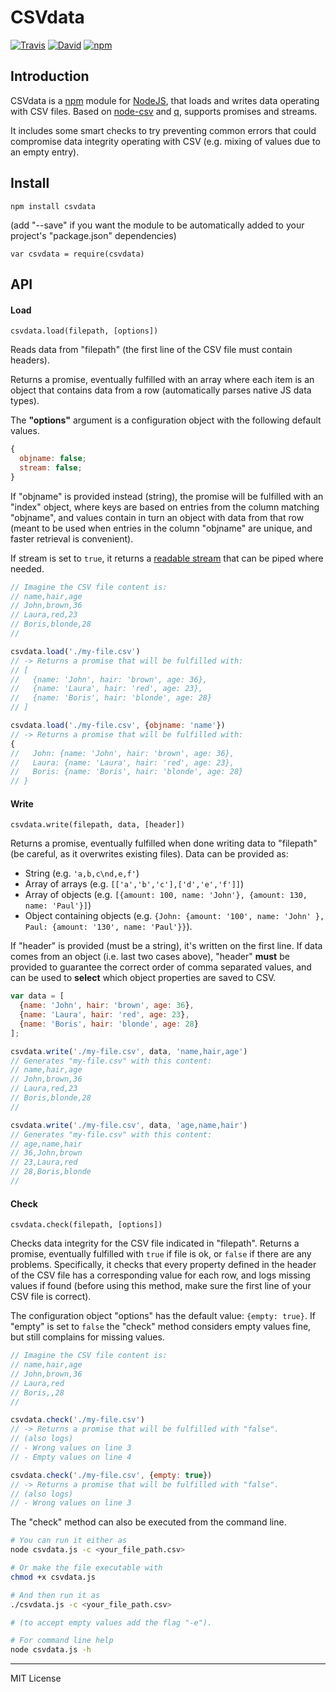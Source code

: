 # CSVdata

[![Travis](https://img.shields.io/travis/pensierinmusica/csvdata.svg)](https://travis-ci.org/pensierinmusica/csvdata)
[![David](https://img.shields.io/david/pensierinmusica/csvdata.svg)](https://www.npmjs.com/package/csvdata)
[![npm](https://img.shields.io/npm/v/csvdata.svg)](https://www.npmjs.com/package/csvdata)

## Introduction

CSVdata is a [npm](http://npmjs.org) module for [NodeJS](http://nodejs.org/), that loads and writes data operating with CSV files. Based on [node-csv](http://github.com/wdavidw/node-csv) and [q](http://github.com/kriskowal/q), supports promises and streams.

It includes some smart checks to try preventing common errors that could compromise data integrity operating with CSV (e.g. mixing of values due to an empty entry).

## Install

`npm install csvdata`

(add "--save" if you want the module to be automatically added to your project's "package.json" dependencies)

`var csvdata = require(csvdata)`

## API

#### Load
`csvdata.load(filepath, [options])`

Reads data from "filepath" (the first line of the CSV file must contain headers).

Returns a promise, eventually fulfilled with an array where each item is an object that contains data from a row (automatically parses native JS data types).

The **"options"** argument is a configuration object  with the following default values.

```javascript
{
  objname: false;
  stream: false;
}
```

If "objname" is provided instead (string), the promise will be fulfilled with an "index" object, where keys are based on entries from the column matching "objname", and values contain in turn an object with data from that row (meant to be used when entries in the column "objname" are unique, and faster retrieval is convenient).

If stream is set to `true`, it returns a [readable stream](http://nodejs.org/api/stream.html#stream_class_stream_readable) that can be piped where needed.

```javascript
// Imagine the CSV file content is:
// name,hair,age
// John,brown,36
// Laura,red,23
// Boris,blonde,28
//

csvdata.load('./my-file.csv')
// -> Returns a promise that will be fulfilled with:
// [
//   {name: 'John', hair: 'brown', age: 36},
//   {name: 'Laura', hair: 'red', age: 23},
//   {name: 'Boris', hair: 'blonde', age: 28}
// ]

csvdata.load('./my-file.csv', {objname: 'name'})
// -> Returns a promise that will be fulfilled with:
{
//   John: {name: 'John', hair: 'brown', age: 36},
//   Laura: {name: 'Laura', hair: 'red', age: 23},
//   Boris: {name: 'Boris', hair: 'blonde', age: 28}
// }

```

#### Write
`csvdata.write(filepath, data, [header])`

Returns a promise, eventually fulfilled when done writing data to "filepath" (be careful, as it overwrites existing files). Data can be provided as:

 - String (e.g. `'a,b,c\nd,e,f'`)
 - Array of arrays (e.g. `[['a','b','c'],['d','e','f']]`)
 - Array of objects (e.g. `[{amount: 100, name: 'John'}, {amount: 130, name: 'Paul'}]`)
 - Object containing objects (e.g. `{John: {amount: '100', name: 'John' }, Paul: {amount: '130', name: 'Paul'}}`).

If "header" is provided (must be a string), it's written on the first line. If data comes from an object (i.e. last two cases above), "header" **must** be provided to guarantee the correct order of comma separated values, and can be used to **select** which object properties are saved to CSV.

```javascript
var data = [
  {name: 'John', hair: 'brown', age: 36},
  {name: 'Laura', hair: 'red', age: 23},
  {name: 'Boris', hair: 'blonde', age: 28}
];

csvdata.write('./my-file.csv', data, 'name,hair,age')
// Generates "my-file.csv" with this content:
// name,hair,age
// John,brown,36
// Laura,red,23
// Boris,blonde,28
//

csvdata.write('./my-file.csv', data, 'age,name,hair')
// Generates "my-file.csv" with this content:
// age,name,hair
// 36,John,brown
// 23,Laura,red
// 28,Boris,blonde
//
```

#### Check
`csvdata.check(filepath, [options])`

Checks data integrity for the CSV file indicated in "filepath". Returns a promise, eventually fulfilled with `true` if file is ok, or `false` if there are any problems. Specifically, it checks that every property defined in the header of the CSV file has a corresponding value for each row, and logs missing values if found (before using this method, make sure the first line of your CSV file is correct).

The configuration object "options" has the default value: `{empty: true}`. If "empty" is set to `false` the "check" method considers empty values fine, but still complains for missing values.

```javascript
// Imagine the CSV file content is:
// name,hair,age
// John,brown,36
// Laura,red
// Boris,,28
//

csvdata.check('./my-file.csv')
// -> Returns a promise that will be fulfilled with "false".
// (also logs)
// - Wrong values on line 3
// - Empty values on line 4

csvdata.check('./my-file.csv', {empty: true})
// -> Returns a promise that will be fulfilled with "false".
// (also logs)
// - Wrong values on line 3
```
The "check" method can also be executed from the command line.

```sh
# You can run it either as
node csvdata.js -c <your_file_path.csv>

# Or make the file executable with
chmod +x csvdata.js

# And then run it as
./csvdata.js -c <your_file_path.csv>

# (to accept empty values add the flag "-e").

# For command line help
node csvdata.js -h
```

***

MIT License
